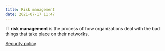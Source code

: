 ```yaml
---
title: Risk management
date: 2021-07-17 11:47
---
```


IT **risk management** is the process of how organizations deal with the bad
things that take place on their networks.

[Security policy](2021-07-17--11-49-03Z--security_policy.md)
